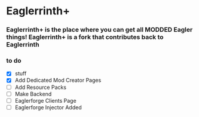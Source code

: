 # Eaglerrinth+
### Eaglerrinth+ is the place where you can get all MODDED Eagler things! Eaglerrinth+ is a fork that contributes back to Eaglerrinth
### to do
- [x] stuff
- [x]  Add Dedicated Mod Creator Pages 
- [ ] Add Resource Packs
- [ ] Make Backend
- [ ] Eaglerforge Clients Page
- [ ] Eaglerforge Injector Added
